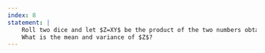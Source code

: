 ```yaml
---
index: 8
statement: |
    Roll two dice and let $Z=XY$ be the product of the two numbers obtained.
    What is the mean and variance of $Z$?
---
```

